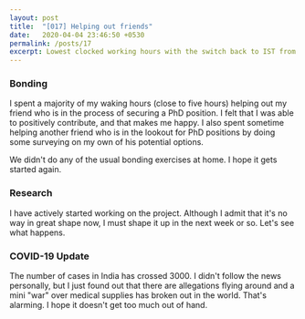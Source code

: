 ```yaml
---
layout: post
title:  "[017] Helping out friends"
date:   2020-04-04 23:46:50 +0530
permalink: /posts/17
excerpt: Lowest clocked working hours with the switch back to IST from CDT.
---
```


### Bonding

I spent a majority of my waking hours (close to five hours) helping out my friend who is in the process of securing a PhD position. I felt that I was able to positively contribute, and that makes me happy. I also spent sometime helping another friend who is in the lookout for PhD positions by doing some surveying on my own of his potential options.

We didn't do any of the usual bonding exercises at home. I hope it gets started again.

### Research

I have actively started working on the project. Although I admit that it's no way in great shape now, I must shape it up in the next week or so. Let's see what happens.

### COVID-19 Update

The number of cases in India has crossed 3000. I didn't follow the news personally, but I just found out that there are allegations flying around and a mini "war" over medical supplies has broken out in the world. That's alarming. I hope it doesn't get too much out of hand.
